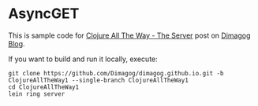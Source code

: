 # AsyncGET

This is sample code for
[Clojure All The Way - The Server](http://dimagog.github.io/blog/clojure/clojurescript/2013/07/12/making-http-requests-from-clojurescript-with-core.async/)
post on
[Dimagog Blog](http://dimagog.github.io).

If you want to build and run it locally, execute:

```
git clone https://github.com/Dimagog/dimagog.github.io.git -b ClojureAllTheWay1 --single-branch ClojureAllTheWay1
cd ClojureAllTheWay1
lein ring server
```

